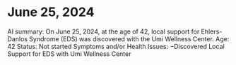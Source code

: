 # June 25, 2024

AI summary: On June 25, 2024, at the age of 42, local support for Ehlers-Danlos Syndrome (EDS) was discovered with the Umi Wellness Center.
Age: 42
Status: Not started
Symptoms and/or Health Issues: −Discovered Local Support for EDS with Umi Wellness Center